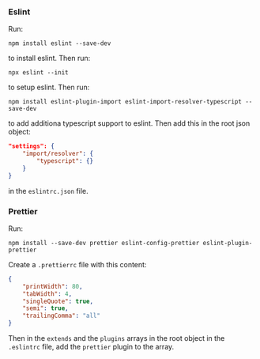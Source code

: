 ### Eslint

Run:

```
npm install eslint --save-dev
```
to install eslint. Then run:

```
npx eslint --init
```
to setup eslint. Then run:

```
npm install eslint-plugin-import eslint-import-resolver-typescript --save-dev
```
to add additiona typescript support to eslint. Then add this in the root json object:

```json
"settings": {
    "import/resolver": {
        "typescript": {}
    }
}
```
in the `eslintrc.json` file.

### Prettier

Run:
```
npm install --save-dev prettier eslint-config-prettier eslint-plugin-prettier
```

Create a `.prettierrc` file with this content:

```json
{
    "printWidth": 80,
    "tabWidth": 4,
    "singleQuote": true,
    "semi": true,
    "trailingComma": "all"
}
```
Then in the `extends` and the `plugins` arrays in the root object in the `.eslintrc` file, add the `prettier` plugin to the array.